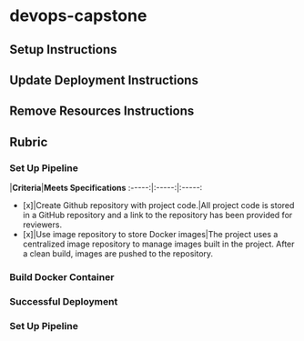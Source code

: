 # devops-capstone
<!-- add passing build badge picture -->

<!-- Add Image of pipeline here -->
<!-- Add overview of pipeline -->

<!-- Add Image of green/blue deployment Architecture -->
<!-- Add overview of project architecture here: ELB, Pods, Worker Nodes -->


## Setup Instructions 
<!-- Creating Cluster with eksctl -->
<!-- EC2 instance requirements: t2.medium or bigger -->
<!-- Add dependencies needed to be installed -->

## Update Deployment Instructions
<!--  -->

## Remove Resources Instructions 
<!--  -->


## Rubric 
<!-- NOTE: Remember to explain that eksctl creates cloudformation script -->

### Set Up Pipeline 
|**Criteria**|**Meets Specifications**
:-----:|:-----:|:-----:
- [x]|Create Github repository with project code.|All project code is stored in a GitHub repository and a link to the repository has been provided for reviewers.
- [x]|Use image repository to store Docker images|The project uses a centralized image repository to manage images built in the project. After a clean build, images are pushed to the repository.

### Build Docker Container 

### Successful Deployment

### Set Up Pipeline 